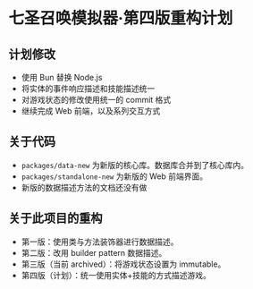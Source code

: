# 七圣召唤模拟器·第四版重构计划

## 计划修改
- 使用 Bun 替换 Node.js
- 将实体的事件响应描述和技能描述统一
- 对游戏状态的修改使用统一的 commit 格式
- 继续完成 Web 前端，以及系列交互方式

## 关于代码

- `packages/data-new` 为新版的核心库。数据库合并到了核心库内。
- `packages/standalone-new` 为新版的 Web 前端界面。
- 新版的数据描述方法的文档还没有做

## 关于此项目的重构

- 第一版：使用类与方法装饰器进行数据描述。
- 第二版：改用 builder pattern 数据描述。
- 第三版（当前 archived）：将游戏状态设置为 immutable。
- 第四版（计划）：统一使用实体+技能的方式描述游戏。
